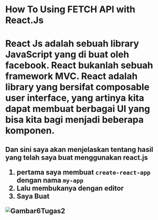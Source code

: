 <h1>How To Using FETCH API with React.Js

<h1>React Js adalah sebuah library JavaScript yang di buat oleh facebook. React bukanlah sebuah framework MVC. React adalah library yang bersifat composable user interface, yang artinya kita dapat membuat berbagai UI yang bisa kita bagi menjadi beberapa komponen.

<h2>Dan sini saya akan menjelaskan tentang hasil yang telah saya buat menggunakan react.js

1. pertama saya membuat `create-react-app` dengan nama `my-app`
2. Lalu membukanya dengan editor
3. Saya Buat

![Gambar6Tugas2](https://user-images.githubusercontent.com/49724910/106439594-70864e00-64aa-11eb-86c4-ddac6093530f.PNG)
